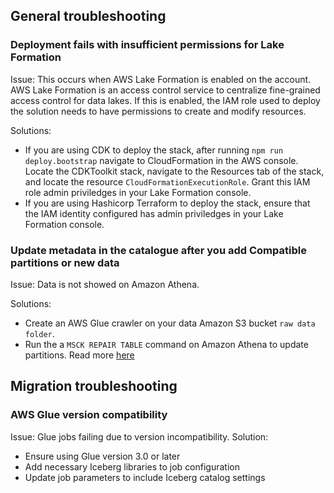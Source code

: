 ## General troubleshooting

### Deployment fails with insufficient permissions for Lake Formation

Issue: This occurs when AWS Lake Formation is enabled on the account. AWS Lake Formation is an access control service to centralize fine-grained access control for data lakes. If this is enabled, the IAM role used to deploy the solution needs to have permissions to create and modify resources.

Solutions:
* If you are using CDK to deploy the stack, after running `npm run deploy.bootstrap` navigate to CloudFormation in the AWS console. Locate the CDKToolkit stack, navigate to the Resources tab of the stack, and locate the resource `CloudFormationExecutionRole`. Grant this IAM role admin priviledges in your Lake Formation console.
* If you are using Hashicorp Terraform to deploy the stack, ensure that the IAM identity configured has admin priviledges in your Lake Formation console.

### Update metadata in the catalogue after you add Compatible partitions or new data

Issue: Data is not showed on Amazon Athena.

Solutions:
* Create an AWS Glue crawler on your data Amazon S3 bucket ```raw data folder```. 
* Run the a ```MSCK REPAIR TABLE``` command on Amazon Athena to update partitions. Read more [here](https://docs.aws.amazon.com/es_es/athena/latest/ug/msck-repair-table.html)


## Migration troubleshooting

### AWS Glue version compatibility

Issue: Glue jobs failing due to version incompatibility.
Solution:

* Ensure using Glue version 3.0 or later
* Add necessary Iceberg libraries to job configuration
* Update job parameters to include Iceberg catalog settings

